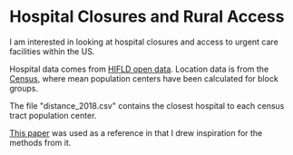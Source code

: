 # Hospital Closures and Rural Access

I am interested in looking at hospital closures and access to urgent care facilities within the US.

Hospital data comes from [HIFLD open data](https://hifld-geoplatform.opendata.arcgis.com/datasets/hospitals?geometry=-182.07%2C7.695%2C35.899%2C56.744). Location data is from the [Census](https://www.census.gov/geo/reference/centersofpop.html), where mean population centers have been calculated for block groups.


The file "distance_2018.csv" contains the closest hospital to each census tract population center. 

[This paper](https://www.ncbi.nlm.nih.gov/pmc/articles/PMC2728684/) was used as a reference in that I drew inspiration for the methods from it. 
